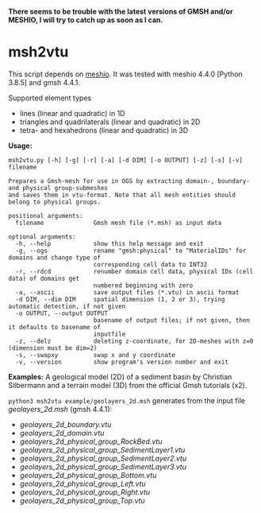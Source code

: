 **There seems to be trouble with the latest versions of GMSH and/or MESHIO, I will try to catch up as soon as I can.**

# msh2vtu

This script depends on [meshio](https://github.com/nschloe/meshio).
It was tested with meshio 4.4.0 [Python 3.8.5] and gmsh 4.4.1.

Supported element types
- lines (linear and quadratic) in 1D
- triangles and quadrilaterals (linear and quadratic) in 2D
- tetra- and hexahedrons (linear and quadratic) in 3D 

**Usage:**
```
msh2vtu.py [-h] [-g] [-r] [-a] [-d DIM] [-o OUTPUT] [-z] [-s] [-v] filename

Prepares a Gmsh-mesh for use in OGS by extracting domain-, boundary- and physical group-submeshes
and saves them in vtu-format. Note that all mesh entities should belong to physical groups.

positional arguments:
  filename              Gmsh mesh file (*.msh) as input data

optional arguments:
  -h, --help            show this help message and exit
  -g, --ogs             rename "gmsh:physical" to "MaterialIDs" for domains and change type of
                        corresponding cell data to INT32
  -r, --rdcd            renumber domain cell data, physical IDs (cell data) of domains get
                        numbered beginning with zero
  -a, --ascii           save output files (*.vtu) in ascii format
  -d DIM, --dim DIM     spatial dimension (1, 2 or 3), trying automatic detection, if not given
  -o OUTPUT, --output OUTPUT
                        basename of output files; if not given, then it defaults to basename of
                        inputfile
  -z, --delz            deleting z-coordinate, for 2D-meshes with z=0 (dimension must be dim=2)
  -s, --swapxy          swap x and y coordinate
  -v, --version         show program's version number and exit

```

**Examples:**
A geological model (2D) of a sediment basin by Christian Silbermann and a terrain model (3D) from the official Gmsh tutorials (x2).

``python3 msh2vtu example/geolayers_2d.msh`` generates from the input file *geolayers_2d.msh* (gmsh 4.4.1):

- *geolayers_2d_boundary.vtu*
- *geolayers_2d_domain.vtu*                 
- *geolayers_2d_physical_group_RockBed.vtu*
- *geolayers_2d_physical_group_SedimentLayer1.vtu*
- *geolayers_2d_physical_group_SedimentLayer2.vtu*
- *geolayers_2d_physical_group_SedimentLayer3.vtu*
- *geolayers_2d_physical_group_Bottom.vtu*  
- *geolayers_2d_physical_group_Left.vtu*    
- *geolayers_2d_physical_group_Right.vtu*
- *geolayers_2d_physical_group_Top.vtu*
